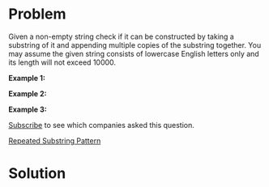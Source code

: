 
# Problem

Given a non-empty string check if it can be constructed by taking a substring
of it and appending multiple copies of the substring together. You may assume
the given string consists of lowercase English letters only and its length
will not exceed 10000.

**Example 1:**  

**Example 2:**  

**Example 3:**  

[Subscribe](/subscribe/) to see which companies asked this question.



[Repeated Substring Pattern](https://leetcode.com/problems/repeated-substring-pattern)

# Solution




